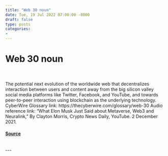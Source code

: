 ```yaml
---
title: "Web 30 noun"
date: Tue, 19 Jul 2022 07:00:00 -0000
draft: false
type: posts
categories: 
- 
---
```

# Web 30 noun

<br/>

<br/>
The potential next evolution of the worldwide web that decentralizes interaction between users and content away from the big silicon valley social media platforms like Twitter, Facebook, and YouTube, and towards peer-to-peer interaction using blockchain as the underlying technology.  CyberWire Glossary link: https://thecyberwire.com/glossary/web-30 Audio reference link: “What Elon Musk Just Said about Metaverse, Web3 and Neuralink,” By Clayton Morris, Crypto News Daily, YouTube. 2 December 2021.

#### [Source](https://thecyberwire.com/podcasts/word-notes/107/notes)

<br/>
---
